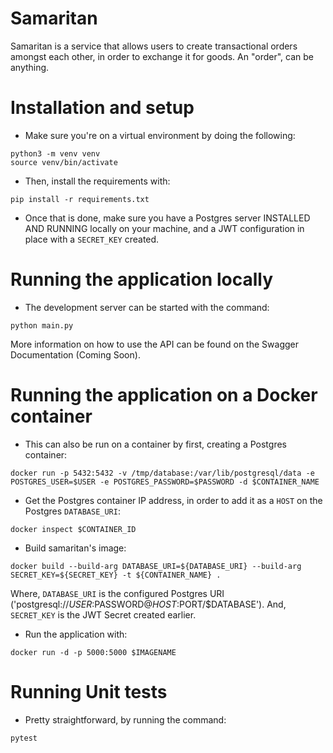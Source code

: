 # Samaritan

Samaritan is a service that allows users to create transactional orders amongst each other, in order to exchange it for goods. An "order", can be anything.

# Installation and setup
- Make sure you're on a virtual environment by doing the following:

```
python3 -m venv venv
source venv/bin/activate
```
- Then, install the requirements with:
```
pip install -r requirements.txt
```
- Once that is done, make sure you have a Postgres server INSTALLED AND RUNNING locally on your machine, and a JWT configuration in place with a `SECRET_KEY` created.

# Running the application locally
- The development server can be started with the command:
```
python main.py
```
More information on how to use the API can be found on the Swagger Documentation (Coming Soon).

# Running the application on a Docker container
- This can also be run on a container by first, creating a Postgres container:
```
docker run -p 5432:5432 -v /tmp/database:/var/lib/postgresql/data -e POSTGRES_USER=$USER -e POSTGRES_PASSWORD=$PASSWORD -d $CONTAINER_NAME
```
- Get the Postgres container IP address, in order to add it as a `HOST` on the Postgres `DATABASE_URI`:
```
docker inspect $CONTAINER_ID
```
- Build samaritan's image:
```
docker build --build-arg DATABASE_URI=${DATABASE_URI} --build-arg SECRET_KEY=${SECRET_KEY} -t ${CONTAINER_NAME} .
```
Where, `DATABASE_URI` is the configured Postgres URI ('postgresql://$USER:$PASSWORD@$HOST:$PORT/$DATABASE').
And, `SECRET_KEY` is the JWT Secret created earlier.

- Run the application with:
```
docker run -d -p 5000:5000 $IMAGENAME
```

# Running Unit tests
- Pretty straightforward, by running the command:
```
pytest
```